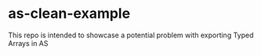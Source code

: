 # as-clean-example
This repo is intended to showcase a potential problem with exporting Typed Arrays in AS
